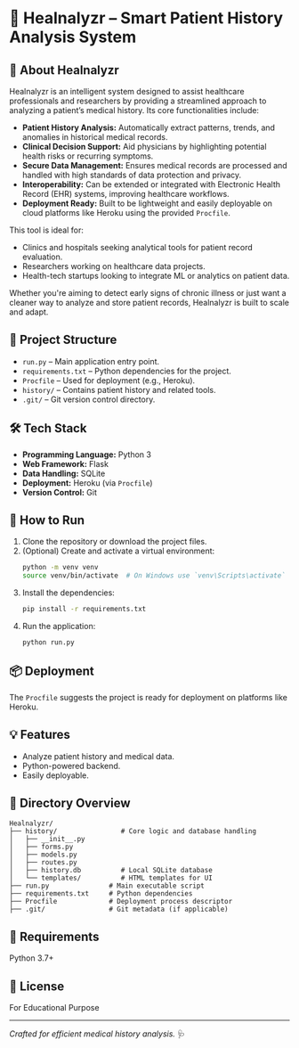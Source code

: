 
# 🧠 Healnalyzr – Smart Patient History Analysis System

## 🧬 About Healnalyzr

Healnalyzr is an intelligent system designed to assist healthcare professionals and researchers by providing a streamlined approach to analyzing a patient’s medical history. Its core functionalities include:

- **Patient History Analysis:** Automatically extract patterns, trends, and anomalies in historical medical records.
- **Clinical Decision Support:** Aid physicians by highlighting potential health risks or recurring symptoms.
- **Secure Data Management:** Ensures medical records are processed and handled with high standards of data protection and privacy.
- **Interoperability:** Can be extended or integrated with Electronic Health Record (EHR) systems, improving healthcare workflows.
- **Deployment Ready:** Built to be lightweight and easily deployable on cloud platforms like Heroku using the provided `Procfile`.

This tool is ideal for:
- Clinics and hospitals seeking analytical tools for patient record evaluation.
- Researchers working on healthcare data projects.
- Health-tech startups looking to integrate ML or analytics on patient data.

Whether you're aiming to detect early signs of chronic illness or just want a cleaner way to analyze and store patient records, Healnalyzr is built to scale and adapt.

## 🔧 Project Structure

- `run.py` – Main application entry point.
- `requirements.txt` – Python dependencies for the project.
- `Procfile` – Used for deployment (e.g., Heroku).
- `history/` – Contains patient history and related tools.
- `.git/` – Git version control directory.


## 🛠️ Tech Stack

- **Programming Language:** Python 3
- **Web Framework:** Flask
- **Data Handling:** SQLite
- **Deployment:** Heroku (via `Procfile`)
- **Version Control:** Git


## 🚀 How to Run

1. Clone the repository or download the project files.
2. (Optional) Create and activate a virtual environment:
   ```bash
   python -m venv venv
   source venv/bin/activate  # On Windows use `venv\Scripts\activate`
   ```
3. Install the dependencies:
   ```bash
   pip install -r requirements.txt
   ```
4. Run the application:
   ```bash
   python run.py
   ```

## 📦 Deployment

The `Procfile` suggests the project is ready for deployment on platforms like Heroku.

## 💡 Features

- Analyze patient history and medical data.
- Python-powered backend.
- Easily deployable.

## 📁 Directory Overview

```
Healnalyzr/
├── history/                # Core logic and database handling
│   ├── __init__.py
│   ├── forms.py
│   ├── models.py
│   ├── routes.py
│   ├── history.db          # Local SQLite database
│   └── templates/          # HTML templates for UI
├── run.py               # Main executable script
├── requirements.txt     # Python dependencies
├── Procfile             # Deployment process descriptor
├── .git/                # Git metadata (if applicable)
```

## 🧪 Requirements

Python 3.7+

## 📜 License

For Educational Purpose

---

*Crafted for efficient medical history analysis.* 🩺
